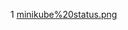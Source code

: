 1
[minikube%20status.png](https://github.com/loshkarevev/Homeworks/blob/main/12-kubernetes-01-intro/minikube%20status.png) 
